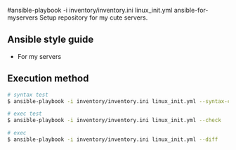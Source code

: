#ansible-playbook -i inventory/inventory.ini linux_init.yml ansible-for-myservers
Setup repository for my cute servers.

## Ansible style guide

* For my servers

## Execution method

``` bash
# syntax test
$ ansible-playbook -i inventory/inventory.ini linux_init.yml --syntax-check

# exec test
$ ansible-playbook -i inventory/inventory.ini linux_init.yml --check

# exec
$ ansible-playbook -i inventory/inventory.ini linux_init.yml --diff
```
